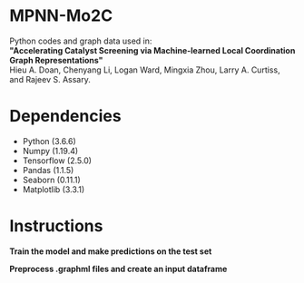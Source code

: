# MPNN-Mo2C
Python codes and graph data used in:\
**"Accelerating Catalyst Screening via Machine-learned Local Coordination Graph Representations"**\
Hieu A. Doan, Chenyang Li, Logan Ward, Mingxia Zhou, Larry A. Curtiss, and Rajeev S. Assary. 

# Dependencies
- Python (3.6.6) 
- Numpy (1.19.4)
- Tensorflow (2.5.0)
- Pandas (1.1.5)
- Seaborn (0.11.1)
- Matplotlib (3.3.1) 

# Instructions
**Train the model and make predictions on the test set**

**Preprocess .graphml files and create an input dataframe** 

